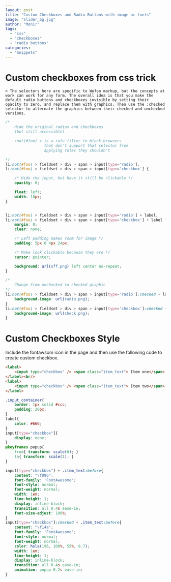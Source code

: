 ```yaml
---
layout: post
title: "Custom Checkboxes and Radio Buttons with image or fonts"
image: "slider_bg.jpg"
author: "Monir"
tags:
  - "css"
  - "checkboxes"
  - "radio buttons"
categories:
  - "Snippets"
---
```


# Custom checkboxes from css trick

	> The selectors here are specific to Wufoo markup, but the concepts at work can work for any form. The overall idea is that you make the default radio buttons and checkboxes invisible by setting their opacity to zero, and replace them with graphics. Then use the :checked selector to alternate the graphics between their checked and unchecked versions.


```css
/*
    Hide the original radios and checkboxes
    (but still accessible)

    :not(#foo) > is a rule filter to block browsers
                 that don't support that selector from
                 applying rules they shouldn't

*/
li:not(#foo) > fieldset > div > span > input[type='radio'],
li:not(#foo) > fieldset > div > span > input[type='checkbox'] {

    /* Hide the input, but have it still be clickable */
    opacity: 0;

    float: left;
    width: 18px;
}


li:not(#foo) > fieldset > div > span > input[type='radio'] + label,
li:not(#foo) > fieldset > div > span > input[type='checkbox'] + label {
    margin: 0;
    clear: none;

    /* Left padding makes room for image */
    padding: 5px 0 4px 24px;

    /* Make look clickable because they are */
    cursor: pointer;

    background: url(off.png) left center no-repeat;
}

/*
    Change from unchecked to checked graphic
*/
li:not(#foo) > fieldset > div > span > input[type='radio']:checked + label {
    background-image: url(radio.png);
}
li:not(#foo) > fieldset > div > span > input[type='checkbox']:checked + label {
    background-image: url(check.png);
}
```

# Custom Checkboxes Style

Include the fontawsom icon in the page and then use the following code to create custom checkbox.

```html
<label>
	<input type="checkbox" /> <span class="item_text"> Item one</span>
</label><br/>
<label>
	<input type="checkbox" /> <span class="item_text"> Item two</span>
</label>
```

```css
.input_container{
	border: 1px solid #ccc;
	padding: 20px;
}
label{
	color: #666;
}
input[type="checkbox"]{
	display: none;
}
@keyframes popup{
	from{ transform: scale(0); }
	to{ transform: scale(1); }
}

input[type="checkbox"] + .item_text:before{
	content: "\f096";
	font-family: 'FontAwesome';
	font-style: normal;
	font-weight: normal;
	width: 1em;
	line-height: 1;
	display: inline-block;
	transition: all 0.4s ease-in;
	font-size-adjust: 100%;
}
input[type="checkbox"]:checked + .item_text:before{
	content: "\f14a";
	font-family: 'FontAwesome';
	font-style: normal;
	font-weight: normal;
	color: hsla(196, 100%, 55%, 0.7);
	width: 1em;
	line-height: 1;
	display: inline-block;
	transition: all 0.4s ease-in;			
	animation: popup 0.2s ease-in;				
}
```
